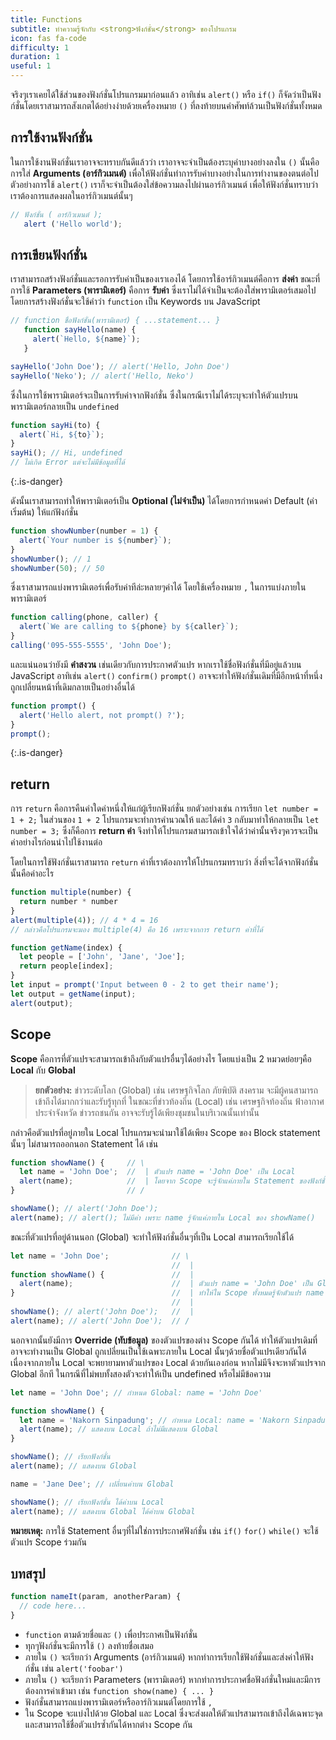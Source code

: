 ```yaml
---
title: Functions
subtitle: ทำความรู้จักกับ <strong>ฟังก์ชั่น</strong> ของโปรแกรม
icon: fas fa-code
difficulty: 1
duration: 1
useful: 1
---
```


จริงๆเราเคยได้ใช้ส่วนของฟังก์ชั่นโปรแกรมมาก่อนแล้ว อาทิเช่น `alert()` หรือ `if()` ก็จัดว่าเป็นฟังก์ชั่นโดยเราสามารถสังเกตได้อย่างง่ายด้วยเครื่องหมาย `()` ที่ลงท้ายบนคำศัพท์ล้วนเป็นฟังก์ชั่นทั้งหมด

## การใช้งานฟังก์ชั่น

ในการใช้งานฟังก์ชั่นเราอาจจะทราบกันดีแล้วว่า เราอาจจะจำเป็นต้องระบุค่าบางอย่างลงใน `()` นั้นคือการใส่ **Arguments (อาร์กิวเมนต์)** เพื่อให้ฟังก์ชั่นทำการรับค่าบางอย่างในการทำงานของตนต่อไป ตัวอย่างการใช้ `alert()` เราก็จะจำเป็นต้องใส่ข้อความลงไปผ่านอาร์กิวเมนต์ เพื่อให้ฟังก์ชั่นทราบว่าเราต้องการแสดงผลในอาร์กิวเมนต์นั้นๆ

```javascript
// ฟังก์ชั่น ( อาร์กิวเมนต์ );
   alert ('Hello world');
```

## การเขียนฟังก์ชั่น

เราสามารถสร้างฟังก์ชั่นและรอการรับค่าเป็นของเราเองได้ โดยการใช้อาร์กิวเมนต์คือการ **ส่งค่า** ขณะที่การใช้ **Parameters (พารามิเตอร์)** คือการ **รับค่า** ซึ่งเราไม่ได้จำเป็นจะต้องใส่พารามิเตอร์เสมอไป โดยการสร้างฟังก์ชั่นจะใช้คำว่า `function` เป็น Keywords บน JavaScript

```javascript
// function ชื่อฟังก์ชั่น(พารามิเตอร์) { ...statement... }
   function sayHello(name) {
     alert(`Hello, ${name}`);
   }

sayHello('John Doe'); // alert('Hello, John Doe')
sayHello('Neko'); // alert('Hello, Neko')
```

ซึ่งในการใช้พารามิเตอร์จะเป็นการรับค่าจากฟังก์ชั่น ซึ่งในกรณีเราไม่ได้ระบุจะทำให้ตัวแปรบนพารามิเตอร์กลายเป็น `undefined`

```javascript
function sayHi(to) {
  alert(`Hi, ${to}`);
}
sayHi(); // Hi, undefined
// ไม่เกิด Error แต่จะไม่มีข้อมูลที่ได้
```
{:.is-danger}

ดังนั้นเราสามารถทำให้พารามิเตอร์เป็น **Optional (ไม่จำเป็น)** ได้โดยการกำหนดค่า Default (ค่าเริ่มต้น) ให้แก่ฟังก์ชั่น

```javascript
function showNumber(number = 1) {
  alert(`Your number is ${number}`);
}
showNumber(); // 1
showNumber(50); // 50
```

ซึ่งเราสามารถแบ่งพารามิเตอร์เพื่อรับค่าทีล่ะหลายๆค่าได้ โดยใช้เครื่องหมาย `,` ในการแบ่งภายในพารามิเตอร์

```javascript
function calling(phone, caller) {
  alert(`We are calling to ${phone} by ${caller}`);
}
calling('095-555-5555', 'John Doe');
```

และแน่นอนว่ายังมี **คำสงวน** เช่นเดียวกับการประกาศตัวแปร หากเราใช้ชื่อฟังก์ชั่นที่มีอยู่แล้วบน JavaScript อาทิเช่น `alert()` `confirm()` `prompt()` อาจจะทำให้ฟังก์ชั่นเดิมที่มีอีกหน้าที่หนึ่ง ถูกเปลี่ยนหน้าที่เดิมกลายเป็นอย่างอื่นได้

```javascript
function prompt() {
  alert('Hello alert, not prompt() ?');
}
prompt();
```
{:.is-danger}

## return

การ `return` คือการคืนค่าใดค่าหนึ่งให้แก่ผู้เรียกฟังก์ชั่น ยกตัวอย่างเช่น การเรียก `let number = 1 + 2;` ในส่วนของ `1 + 2` โปรแกรมจะทำการคำนวณให้ และได้ค่า `3` กลับมาทำให้กลายเป็น `let number = 3;` ซึ่งก็คือการ **return ค่า** จึงทำให้โปรแกรมสามารถเข้าใจได้ว่าค่านั้นจริงๆควรจะเป็นค่าอย่างไรก่อนนำไปใช้งานต่อ

โดยในการใช้ฟังก์ชั่นเราสามารถ `return` ค่าที่เราต้องการให้โปรแกรมทราบว่า สิ่งที่จะได้จากฟังก์ชั่นนั้นคือค่าอะไร

```javascript
function multiple(number) {
  return number * number
}
alert(multiple(4)); // 4 * 4 = 16
// กล่าวคือโปรแกรมจะมอง multiple(4) คือ 16 เพราะจากการ return ค่าที่ได้
```

```javascript
function getName(index) {
  let people = ['John', 'Jane', 'Joe'];
  return people[index];
}
let input = prompt('Input between 0 - 2 to get their name');
let output = getName(input);
alert(output);
```

## Scope

**Scope** คือการที่ตัวแปรจะสามารถเข้าถึงกับตัวแปรอื่นๆได้อย่างไร โดยแบ่งเป็น 2 หมวดย่อยๆคือ **Local** กับ **Global**

> **ยกตัวอย่าง:** ข่าวระดับโลก (Global) เช่น เศรษฐกิจโลก ภัยพิบัติ สงคราม จะมีผู้คนสามารถเข้าถึงได้มากกว่าและรับรู้ทุกที่ ในขณะที่ข่าวท้องถิ่น (Local) เช่น เศรษฐกิจท้องถิ่น ฟ้าอากาศประจำจังหวัด ข่าวรถชนกัน อาจจะรับรู้ได้เพียงชุมชนในบริเวณนั้นเท่านั้น

กล่าวคือตัวแปรที่อยู่ภายใน Local โปรแกรมจะนำมาใช้ได้เพียง Scope ของ Block statement นั้นๆ ไม่สามารถออกนอก Statement ได้ เช่น

```javascript
function showName() {     // \
  let name = 'John Doe';  //  | ตัวแปร name = 'John Doe' เป็น Local
  alert(name);            //  | โดยจาก Scope จะรู้จักแค่ภายใน Statement ของฟังก์ชั่นนี้
}                         // /

showName(); // alert('John Doe');
alert(name); // alert(); ไม่มีค่า เพราะ name รู้จักแค่ภายใน Local ของ showName()
```

ขณะที่ตัวแปรที่อยู่ด้านนอก (Global) จะทำให้ฟังก์ชั่นอื่นๆที่เป็น Local สามารถเรียกใช้ได้

```javascript
let name = 'John Doe';              // \
                                    //  |
function showName() {               //  |
  alert(name);                      //  | ตัวแปร name = 'John Doe' เป็น Global
}                                   //  | ทำให้ใน Scope ทั้งหมดรู้จักตัวแปร name
                                    //  |
showName(); // alert('John Doe');   //  |
alert(name); // alert('John Doe');  // /
```

นอกจากนั้นยังมีการ **Override (ทับข้อมูล)** ของตัวแปรของต่าง Scope กันได้ ทำให้ตัวแปรเดิมที่อาจจะทำงานเป็น Global ถูกเปลี่ยนเป็นใช้เฉพาะภายใน Local นั้นๆด้วยชื่อตัวแปรเดียวกันได้ เนื่องจากภายใน Local จะพยายามหาตัวแปรของ Local ด้วยกันเองก่อน หากไม่มีจึงจะหาตัวแปรจาก Global อีกที ในกรณีที่ไม่พบทั้งสองตัวจะทำให้เป็น undefined หรือไม่มีข้อความ

```javascript
let name = 'John Doe'; // กำหนด Global: name = 'John Doe'

function showName() {
  let name = 'Nakorn Sinpadung'; // กำหนด Local: name = 'Nakorn Sinpadung'
  alert(name); // แสดงบน Local ถ้าไม่มีแสดงบน Global
}

showName(); // เรียกฟังก์ชั่น
alert(name); // แสดงบน Global

name = 'Jane Dee'; // เปลี่ยนค่าบน Global

showName(); // เรียกฟังก์ชั่น ได้ค่าบน Local
alert(name); // แสดงบน Global ได้ค่าบน Global
```

**หมายเหตุ:** การใช้ Statement อื่นๆที่ไม่ใช่การประกาศฟังก์ชั่น เช่น `if()` `for()` `while()` จะใช้ตัวแปร Scope ร่วมกัน

## บทสรุป

```javascript
function nameIt(param, anotherParam) {
  // code here...
}
```

- `function` ตามด้วยชื่อและ `()` เพื่อประกาศเป็นฟังก์ชั่น
- ทุกๆฟังก์ชั่นจะมีการใช้ `()` ลงท้ายชื่อเสมอ
- ภายใน `()` จะเรียกว่า Arguments (อาร์กิวเมนต์) หากทำการเรียกใช้ฟังก์ชั่นและส่งค่าให้ฟังก์ชั่น เช่น `alert('foobar')`
- ภายใน `()` จะเรียกว่า Parameters (พารามิเตอร์) หากทำการประกาศชื่อฟังก์ชั่นใหม่และมีการต้องการค่าเข้ามา เช่น `function show(name) { ... }`
- ฟังก์ชั่นสามารถแบ่งพารามิเตอร์หรืออาร์กิวเมนต์โดยการใช้ `,`
- ใน Scope จะแบ่งไปด้วย Global และ Local ซึ่งจะส่งผลให้ตัวแปรสามารถเข้าถึงได้เฉพาะจุด และสามารถใช้ชื่อตัวแปรซ้ำกันได้หากต่าง Scope กัน
